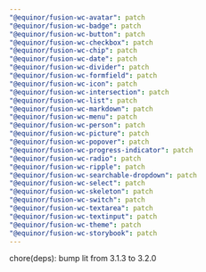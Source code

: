 ```yaml
---
"@equinor/fusion-wc-avatar": patch
"@equinor/fusion-wc-badge": patch
"@equinor/fusion-wc-button": patch
"@equinor/fusion-wc-checkbox": patch
"@equinor/fusion-wc-chip": patch
"@equinor/fusion-wc-date": patch
"@equinor/fusion-wc-divider": patch
"@equinor/fusion-wc-formfield": patch
"@equinor/fusion-wc-icon": patch
"@equinor/fusion-wc-intersection": patch
"@equinor/fusion-wc-list": patch
"@equinor/fusion-wc-markdown": patch
"@equinor/fusion-wc-menu": patch
"@equinor/fusion-wc-person": patch
"@equinor/fusion-wc-picture": patch
"@equinor/fusion-wc-popover": patch
"@equinor/fusion-wc-progress-indicator": patch
"@equinor/fusion-wc-radio": patch
"@equinor/fusion-wc-ripple": patch
"@equinor/fusion-wc-searchable-dropdown": patch
"@equinor/fusion-wc-select": patch
"@equinor/fusion-wc-skeleton": patch
"@equinor/fusion-wc-switch": patch
"@equinor/fusion-wc-textarea": patch
"@equinor/fusion-wc-textinput": patch
"@equinor/fusion-wc-theme": patch
"@equinor/fusion-wc-storybook": patch
---
```


chore(deps): bump lit from 3.1.3 to 3.2.0
